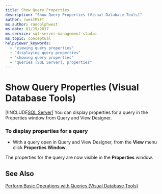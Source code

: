 ```yaml
---
title: Show Query Properties
description: "Show Query Properties (Visual Database Tools)"
author: rwestMSFT
ms.author: randolphwest
ms.date: 01/19/2017
ms.service: sql-server-management-studio
ms.topic: conceptual
helpviewer_keywords:
  - "viewing query properties"
  - "displaying query properties"
  - "showing query properties"
  - "queries [SQL Server], properties"
---
```

# Show Query Properties (Visual Database Tools)
[!INCLUDE[SQL Server](../includes/applies-to-version/sqlserver.md)]
You can display properties for a query in the Properties window from Query and View Designer.  
  
### To display properties for a query  
  
-   With a query open in Query and View Designer, from the **View** menu click **Properties Window**.  
  
The properties for the query are now visible in the **Properties** window.  
  
## See Also  
[Perform Basic Operations with Queries &#40;Visual Database Tools&#41;](perform-basic-operations-with-queries-visual-database-tools.md)  
  
